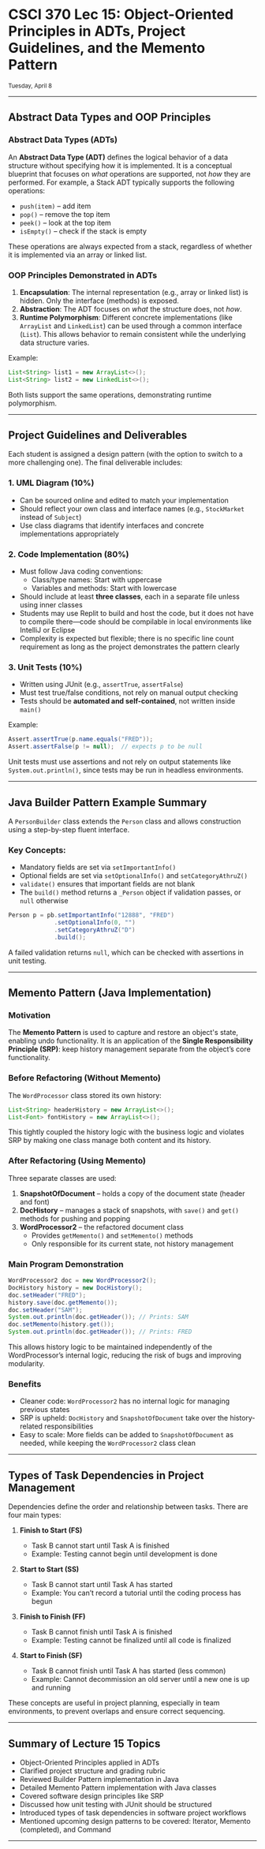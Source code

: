 # CSCI 370 Lec 15: Object-Oriented Principles in ADTs, Project Guidelines, and the Memento Pattern

<small>Tuesday, April 8</small>

---

## Abstract Data Types and OOP Principles

### Abstract Data Types (ADTs)

An **Abstract Data Type (ADT)** defines the logical behavior of a data structure without specifying how it is implemented. It is a conceptual blueprint that focuses on _what_ operations are supported, not _how_ they are performed. For example, a Stack ADT typically supports the following operations:

- `push(item)` – add item
- `pop()` – remove the top item
- `peek()` – look at the top item
- `isEmpty()` – check if the stack is empty

These operations are always expected from a stack, regardless of whether it is implemented via an array or linked list.

### OOP Principles Demonstrated in ADTs

1. **Encapsulation**: The internal representation (e.g., array or linked list) is hidden. Only the interface (methods) is exposed.
2. **Abstraction**: The ADT focuses on _what_ the structure does, not _how_.
3. **Runtime Polymorphism**: Different concrete implementations (like `ArrayList` and `LinkedList`) can be used through a common interface (`List`). This allows behavior to remain consistent while the underlying data structure varies.

Example:

```java
List<String> list1 = new ArrayList<>();
List<String> list2 = new LinkedList<>();
```

Both lists support the same operations, demonstrating runtime polymorphism.

---

## Project Guidelines and Deliverables

Each student is assigned a design pattern (with the option to switch to a more challenging one). The final deliverable includes:

### 1. UML Diagram (10%)

- Can be sourced online and edited to match your implementation
- Should reflect your own class and interface names (e.g., `StockMarket` instead of `Subject`)
- Use class diagrams that identify interfaces and concrete implementations appropriately

### 2. Code Implementation (80%)

- Must follow Java coding conventions:
  - Class/type names: Start with uppercase
  - Variables and methods: Start with lowercase
- Should include at least **three classes**, each in a separate file unless using inner classes
- Students may use Replit to build and host the code, but it does not have to compile there—code should be compilable in local environments like IntelliJ or Eclipse
- Complexity is expected but flexible; there is no specific line count requirement as long as the project demonstrates the pattern clearly

### 3. Unit Tests (10%)

- Written using JUnit (e.g., `assertTrue`, `assertFalse`)
- Must test true/false conditions, not rely on manual output checking
- Tests should be **automated and self-contained**, not written inside `main()`

Example:

```java
Assert.assertTrue(p.name.equals("FRED"));
Assert.assertFalse(p != null);  // expects p to be null
```

Unit tests must use assertions and not rely on output statements like `System.out.println()`, since tests may be run in headless environments.

---

## Java Builder Pattern Example Summary

A `PersonBuilder` class extends the `Person` class and allows construction using a step-by-step fluent interface.

### Key Concepts:

- Mandatory fields are set via `setImportantInfo()`
- Optional fields are set via `setOptionalInfo()` and `setCategoryAthruZ()`
- `validate()` ensures that important fields are not blank
- The `build()` method returns a `_Person` object if validation passes, or `null` otherwise

```java
Person p = pb.setImportantInfo("12888", "FRED")
             .setOptionalInfo(0, "")
             .setCategoryAthruZ("D")
             .build();
```

A failed validation returns `null`, which can be checked with assertions in unit testing.

---

## Memento Pattern (Java Implementation)

### Motivation

The **Memento Pattern** is used to capture and restore an object's state, enabling undo functionality. It is an application of the **Single Responsibility Principle (SRP)**: keep history management separate from the object’s core functionality.

### Before Refactoring (Without Memento)

The `WordProcessor` class stored its own history:

```java
List<String> headerHistory = new ArrayList<>();
List<Font> fontHistory = new ArrayList<>();
```

This tightly coupled the history logic with the business logic and violates SRP by making one class manage both content and its history.

### After Refactoring (Using Memento)

Three separate classes are used:

1. **SnapshotOfDocument** – holds a copy of the document state (header and font)
2. **DocHistory** – manages a stack of snapshots, with `save()` and `get()` methods for pushing and popping
3. **WordProcessor2** – the refactored document class
   - Provides `getMemento()` and `setMemento()` methods
   - Only responsible for its current state, not history management

### Main Program Demonstration

```java
WordProcessor2 doc = new WordProcessor2();
DocHistory history = new DocHistory();
doc.setHeader("FRED");
history.save(doc.getMemento());
doc.setHeader("SAM");
System.out.println(doc.getHeader()); // Prints: SAM
doc.setMemento(history.get());
System.out.println(doc.getHeader()); // Prints: FRED
```

This allows history logic to be maintained independently of the WordProcessor’s internal logic, reducing the risk of bugs and improving modularity.

### Benefits

- Cleaner code: `WordProcessor2` has no internal logic for managing previous states
- SRP is upheld: `DocHistory` and `SnapshotOfDocument` take over the history-related responsibilities
- Easy to scale: More fields can be added to `SnapshotOfDocument` as needed, while keeping the `WordProcessor2` class clean

---

## Types of Task Dependencies in Project Management

Dependencies define the order and relationship between tasks. There are four main types:

1. **Finish to Start (FS)**

   - Task B cannot start until Task A is finished
   - Example: Testing cannot begin until development is done

2. **Start to Start (SS)**

   - Task B cannot start until Task A has started
   - Example: You can’t record a tutorial until the coding process has begun

3. **Finish to Finish (FF)**

   - Task B cannot finish until Task A is finished
   - Example: Testing cannot be finalized until all code is finalized

4. **Start to Finish (SF)**
   - Task B cannot finish until Task A has started (less common)
   - Example: Cannot decommission an old server until a new one is up and running

These concepts are useful in project planning, especially in team environments, to prevent overlaps and ensure correct sequencing.

---

## Summary of Lecture 15 Topics

- Object-Oriented Principles applied in ADTs
- Clarified project structure and grading rubric
- Reviewed Builder Pattern implementation in Java
- Detailed Memento Pattern implementation with Java classes
- Covered software design principles like SRP
- Discussed how unit testing with JUnit should be structured
- Introduced types of task dependencies in software project workflows
- Mentioned upcoming design patterns to be covered: Iterator, Memento (completed), and Command

---
